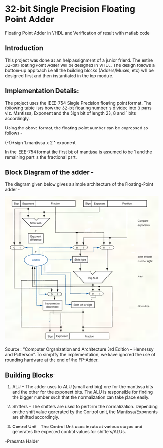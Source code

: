 # 32-bit Single Precision Floating Point Adder
Floating Point Adder in VHDL and Verification of result with matlab code

## Introduction
This project was done as an help assignment of a junior friend. The entire 32-bit Floating Point Adder will be designed in VHDL. The design follows a bottom-up approach i.e all the building blocks (Adders/Muxes, etc) will be designed first and then instantiated in the top module.

## Implementation Details:
The project uses the IEEE-754 Single Precision floating point format. The following table lists how the 32-bit floating number is divided into 3 parts viz. Mantissa, Exponent and the Sign bit of length 23, 8 and 1 bits accordingly.

Using the above format, the floating point number can be expressed as follows -

(-1)*sign 1.mantissa x 2 ^ exponent

In the IEEE-754 format the first bit of mantissa is assumed to be 1 and the remaining part is the fractional part.

## Block Diagram of the adder -
The diagram given below gives a simple architecture of the Floating-Point adder -

![Alt text](docs/block.png?raw=true "Floting Point Adder Block Diagram")

Source : “Computer Organization and Architecture 3rd Edition – Hennessy and Patterson”.
To simplify the implementation, we have ignored the use of rounding hardware at the end of the FP-Adder.

## Building Blocks:

1. ALU – The adder uses to ALU (small and big) one for the mantissa bits and the other for the exponent bits. The ALU is responsible for finding the bigger number such that the normalization can take place easily.

2. Shifters – The shifters are used to perform the normalization. Depending on the shift value generated by the Control unit, the Mantissa/Exponents are shifted accordingly.

3. Control Unit – The Control Unit uses inputs at various stages and generates the expected control values for shifters/ALUs.

-Prasanta Halder
